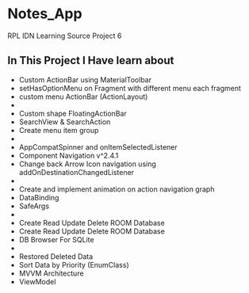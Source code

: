 # Notes_App

RPL IDN Learning Source Project 6

## In This Project I Have learn about

- Custom ActionBar using MaterialToolbar
- setHasOptionMenu on Fragment with different menu each fragment
- custom menu ActionBar (ActionLayout)
- 
- Custom shape FloatingActionBar
- SearchView & SearchAction 
- Create menu item group
- 
- AppCompatSpinner and onItemSelectedListener
- Component Navigation v^2.4.1
- Change back Arrow Icon navigation using addOnDestinationChangedListener
- 
- Create and implement animation on action navigation graph 
- DataBinding
- SafeArgs
- 
- Create Read Update Delete ROOM Database
- Create Read Update Delete ROOM Database
- DB Browser For SQLite
- 
- Restored Deleted Data
- Sort Data by Priority (EnumClass)
- MVVM Architecture
- ViewModel 
